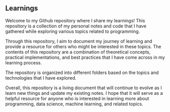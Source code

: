 ## Learnings
Welcome to my Github repository where I share my learnings! This repository is a collection of my personal notes and code that I have gathered while exploring various topics related to programming.

Through this repository, I aim to document my journey of learning and provide a resource for others who might be interested in these topics. The contents of this repository are a combination of theoretical concepts, practical implementations, and best practices that I have come across in my learning process.

The repository is organized into different folders based on the topics and technologies that I have explored.

Overall, this repository is a living document that will continue to evolve as I learn new things and update my existing notes. I hope that it will serve as a helpful resource for anyone who is interested in learning more about programming, data science, machine learning, and related topics.

